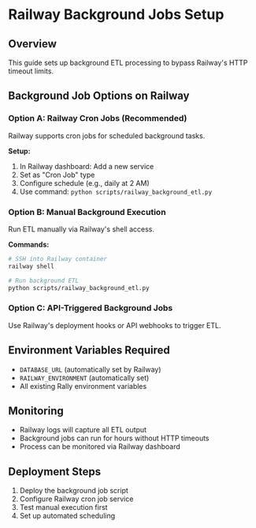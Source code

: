 # Railway Background Jobs Setup

## Overview
This guide sets up background ETL processing to bypass Railway's HTTP timeout limits.

## Background Job Options on Railway

### Option A: Railway Cron Jobs (Recommended)
Railway supports cron jobs for scheduled background tasks.

**Setup:**
1. In Railway dashboard: Add a new service
2. Set as "Cron Job" type
3. Configure schedule (e.g., daily at 2 AM)
4. Use command: `python scripts/railway_background_etl.py`

### Option B: Manual Background Execution
Run ETL manually via Railway's shell access.

**Commands:**
```bash
# SSH into Railway container
railway shell

# Run background ETL
python scripts/railway_background_etl.py
```

### Option C: API-Triggered Background Jobs
Use Railway's deployment hooks or API webhooks to trigger ETL.

## Environment Variables Required
- `DATABASE_URL` (automatically set by Railway)
- `RAILWAY_ENVIRONMENT` (automatically set)
- All existing Rally environment variables

## Monitoring
- Railway logs will capture all ETL output
- Background jobs can run for hours without HTTP timeouts
- Process can be monitored via Railway dashboard

## Deployment Steps
1. Deploy the background job script
2. Configure Railway cron job service
3. Test manual execution first
4. Set up automated scheduling 